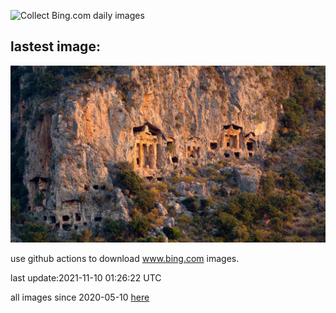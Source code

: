 ![Collect Bing.com daily images](https://github.com/counter2015/bing-daily-images/workflows/Collect%20Bing.com%20daily%20images/badge.svg)
## lastest image:
![](images/DalyanTombs.jpg)

use github actions to download www.bing.com images.

last update:2021-11-10 01:26:22 UTC

all images since 2020-05-10 [here](https://github.com/counter2015/bing-daily-images/tree/master/images) 
